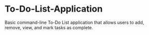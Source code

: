 # To-Do-List-Application
Basic command-line To-Do List application that allows users to add, remove, view, and mark tasks as complete.
